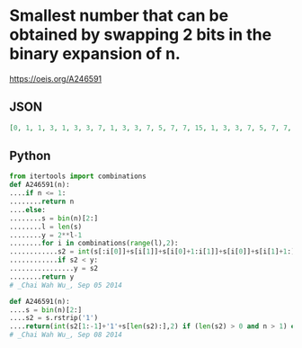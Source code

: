 # Smallest number that can be obtained by swapping 2 bits in the binary expansion of n\.
https://oeis.org/A246591
## JSON
```JSON
[0, 1, 1, 3, 1, 3, 3, 7, 1, 3, 3, 7, 5, 7, 7, 15, 1, 3, 3, 7, 5, 7, 7, 15, 9, 11, 11, 15, 13, 15, 15, 31, 1, 3, 3, 7, 5, 7, 7, 15, 9, 11, 11, 15, 13, 15, 15, 31, 17, 19, 19, 23, 21, 23, 23, 31, 25, 27, 27, 31, 29, 31, 31, 63, 1, 3, 3, 7, 5, 7, 7, 15, 9, 11, 11]
```
## Python
```Python
from itertools import combinations
def A246591(n):
....if n <= 1:
........return n
....else:
........s = bin(n)[2:]
........l = len(s)
........y = 2**l-1
........for i in combinations(range(l),2):
............s2 = int(s[:i[0]]+s[i[1]]+s[i[0]+1:i[1]]+s[i[0]]+s[i[1]+1:],2)
............if s2 < y:
................y = s2
........return y
# _Chai Wah Wu_, Sep 05 2014
```
```Python
def A246591(n):
....s = bin(n)[2:]
....s2 = s.rstrip('1')
....return(int(s2[1:-1]+'1'+s[len(s2):],2) if (len(s2) > 0 and n > 1) else n)
# _Chai Wah Wu_, Sep 08 2014
```
